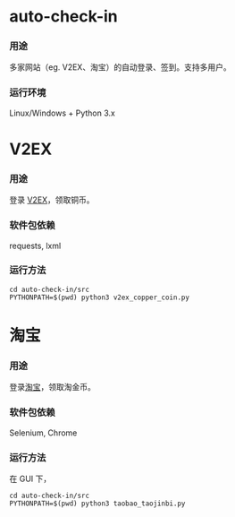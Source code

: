 auto-check-in
=======

### 用途
多家网站（eg. V2EX、淘宝）的自动登录、签到。支持多用户。
### 运行环境
Linux/Windows + Python 3.x

# V2EX
### 用途
登录 [V2EX](https://www.v2ex.com/)，领取铜币。
### 软件包依赖
requests, lxml
### 运行方法
```
cd auto-check-in/src
PYTHONPATH=$(pwd) python3 v2ex_copper_coin.py
```

# 淘宝
### 用途
登录[淘宝](https://www.taobao.com/)，领取淘金币。
### 软件包依赖
Selenium, Chrome
### 运行方法
在 GUI 下，  
```
cd auto-check-in/src
PYTHONPATH=$(pwd) python3 taobao_taojinbi.py
```



